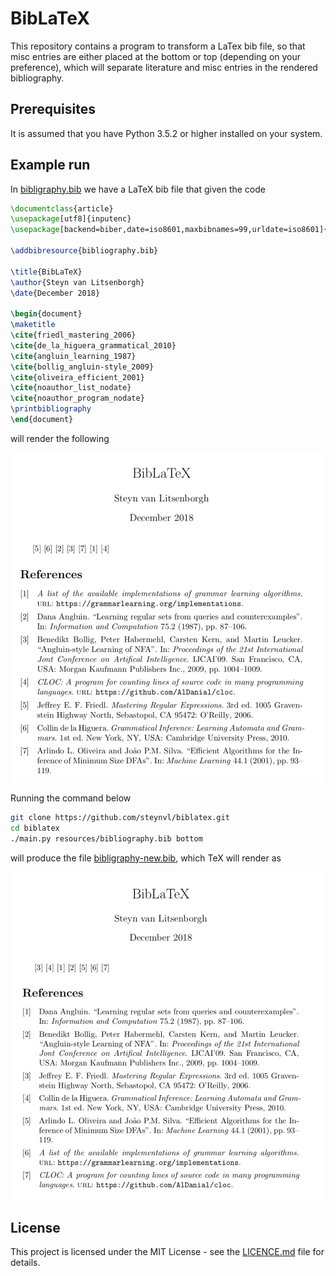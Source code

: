 # BibLaTeX
This repository contains a program to transform a LaTex bib file, so that misc entries are either placed at the bottom or top (depending on your preference), which will separate literature and misc entries in the rendered bibliography.

## Prerequisites
It is assumed that you have Python 3.5.2 or higher installed on your system.

## Example run
In [bibligraphy.bib](resources/bibligraphy.bib) we have a LaTeX bib file that given the code

```tex
\documentclass{article}
\usepackage[utf8]{inputenc}
\usepackage[backend=biber,date=iso8601,maxbibnames=99,urldate=iso8601]{biblatex}

\addbibresource{bibliography.bib}

\title{BibLaTeX}
\author{Steyn van Litsenborgh}
\date{December 2018}

\begin{document}
\maketitle
\cite{friedl_mastering_2006}
\cite{de_la_higuera_grammatical_2010}
\cite{angluin_learning_1987}
\cite{bollig_angluin-style_2009}
\cite{oliveira_efficient_2001}
\cite{noauthor_list_nodate}
\cite{noauthor_program_nodate}
\printbibliography
\end{document}

```
will render the following

![](resources/before.png)

Running the command below
```bash
git clone https://github.com/steynvl/biblatex.git
cd biblatex
./main.py resources/bibliography.bib bottom
```
will produce the file [bibligraphy-new.bib](resources/bibligraphy-new.bib), which TeX will render as

![](resources/after.png)

## License

This project is licensed under the MIT License - see the [LICENCE.md](LICENCE.md) file for details.
